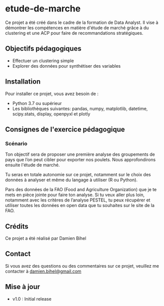 # etude-de-marche
 
Ce projet a été créé dans le cadre de la formation de Data Analyst. Il vise à démontrer les compétences en matière d'étude de marché grâce à du clustering et une ACP pour faire de recommandations stratégiques. 

## Objectifs pédagogiques

- Effectuer un clustering simple
- Explorer des données pour synthétiser des variables



## Installation

Pour installer ce projet, vous avez besoin de :
- Python 3.7 ou supérieur
- Les bibliothèques suivantes: pandas, numpy, matplotlib, datetime, scipy.stats, display, openpyxl et plotly

## Consignes de l'exercice pédagogique
### Scénario
Ton objectif sera de proposer une première analyse des groupements de pays que l’on peut cibler pour exporter nos poulets. Nous approfondirons ensuite l'étude de marché. 

Tu seras en totale autonomie sur ce projet, notamment sur le choix des données à analyser et même du langage à utiliser (R ou Python). 

Pars des données de la FAO (Food and Agriculture Organization) que je te mets en pièce jointe pour faire ton analyse. Si tu veux aller plus loin, notamment avec les critères de l’analyse PESTEL, tu peux récupérer et utiliser toutes les données en open data que tu souhaites sur le site de la FAO.

## Crédits

Ce projet a été réalisé par Damien Bihel

## Contact

Si vous avez des questions ou des commentaires sur ce projet, veuillez me contacter à damien.bihel@gmail.com

## Mise à jour

- v1.0 : Initial release